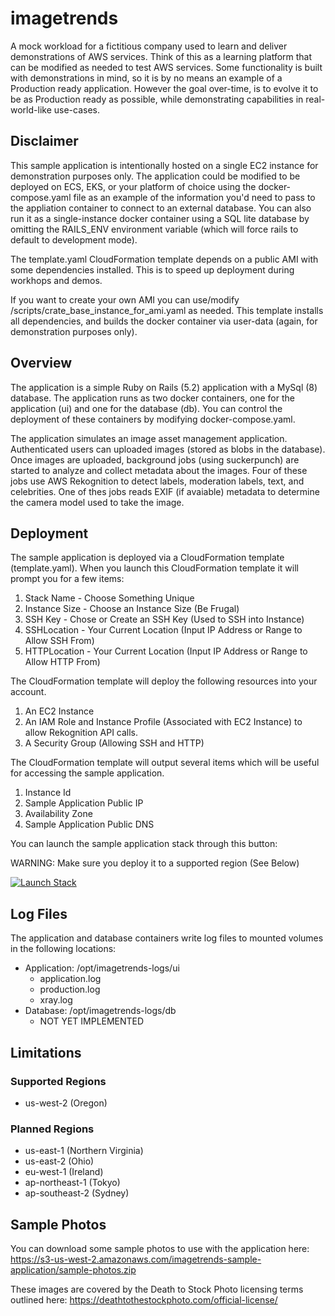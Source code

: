 # imagetrends

A mock workload for a fictitious company used to learn and deliver demonstrations of AWS services. Think of this as a learning
platform that can be modified as needed to test AWS services. Some functionality is built with demonstrations in mind, so it is
by no means an example of a Production ready application. However the goal over-time, is to evolve it to be as Production ready
as possible, while demonstrating capabilities in real-world-like use-cases.

## Disclaimer

This sample application is intentionally hosted on a single EC2 instance for demonstration purposes only. The application could be modified to be deployed on ECS, EKS, or your platform of choice using the docker-compose.yaml file as an example of the information you'd need to pass to the appliation container to connect to an external database. You can also run it as a single-instance docker container using a SQL lite database by omitting the RAILS_ENV environment variable (which will force rails to default to development mode).

The template.yaml CloudFormation template depends on a public AMI with some dependencies installed. This is to speed up deployment during workhops and demos.

If you want to create your own AMI you can use/modify /scripts/crate_base_instance_for_ami.yaml as needed. This template installs all dependencies, and builds the docker container via user-data (again, for demonstration purposes only).

## Overview 

The application is a simple Ruby on Rails (5.2) application with a MySql (8) database. The application runs as two docker containers, one for the application (ui) and one for the database (db). You can control the deployment of these containers by modifying docker-compose.yaml.

The application simulates an image asset management application. Authenticated users can uploaded images (stored as blobs in the database). Once images are uploaded, background jobs (using suckerpunch) are started to analyze and collect metadata about the images. Four of these jobs use AWS Rekognition to detect labels, moderation labels, text, and celebrities. One of thes jobs reads EXIF (if avaiable) metadata to determine the camera model used to take the image.

## Deployment

The sample application is deployed via a CloudFormation template (template.yaml). When you launch this CloudFormation template it will prompt you for a few items:

1. Stack Name - Choose Something Unique
2. Instance Size - Choose an Instance Size (Be Frugal)
3. SSH Key - Chose or Create an SSH Key (Used to SSH into Instance)
4. SSHLocation - Your Current Location (Input IP Address or Range to Allow SSH From)
5. HTTPLocation - Your Current Location (Input IP Address or Range to Allow HTTP From)

The CloudFormation template will deploy the following resources into your account.

1. An EC2 Instance
2. An IAM Role and Instance Profile (Associated with EC2 Instance) to allow Rekognition API calls.
3. A Security Group (Allowing SSH and HTTP)

The CloudFormation template will output several items which will be useful for accessing the sample application.

1. Instance Id
2. Sample Application Public IP
3. Availability Zone
4. Sample Application Public DNS

You can launch the sample application stack through this button:

WARNING: Make sure you deploy it to a supported region (See Below)

[![Launch Stack](https://cdn.rawgit.com/buildkite/cloudformation-launch-stack-button-svg/master/launch-stack.svg)](https://console.aws.amazon.com/cloudformation/home#/stacks/new?stackName=ImageTrendsSampleApp&templateURL=https://s3-us-west-2.amazonaws.com/imagetrends-sample-application/template.yaml)

## Log Files

The application and database containers write log files to mounted volumes in the following locations:

* Application: /opt/imagetrends-logs/ui
  * application.log
  * production.log
  * xray.log
* Database: /opt/imagetrends-logs/db
  * NOT YET IMPLEMENTED

## Limitations

### Supported Regions

* us-west-2 (Oregon)

### Planned Regions

* us-east-1 (Northern Virginia)
* us-east-2 (Ohio)
* eu-west-1 (Ireland)
* ap-northeast-1 (Tokyo)
* ap-southeast-2 (Sydney)

## Sample Photos

You can download some sample photos to use with the application here: 	https://s3-us-west-2.amazonaws.com/imagetrends-sample-application/sample-photos.zip

These images are covered by the Death to Stock Photo licensing terms outlined here: https://deathtothestockphoto.com/official-license/